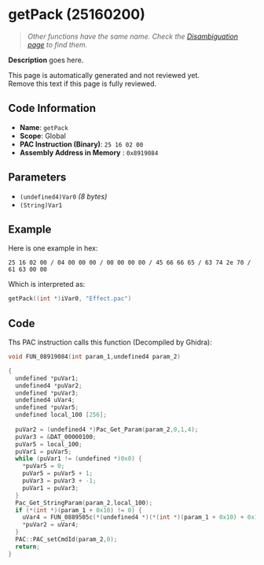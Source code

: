 # getPack (25160200)

> *Other functions have the same name. Check the [Disambiguation page](./getPack.md) to find them.*

**Description** goes here.

This page is automatically generated and not reviewed yet.<br>Remove this text if this page is fully reviewed.

## Code Information

- **Name**: `getPack`
- **Scope**: Global
- **PAC Instruction (Binary)**: `25 16 02 00`
- **Assembly Address in Memory** : `0x8919084`

## Parameters

- `(undefined4)Var0` *(8 bytes)*
- `(String)Var1`

## Example

Here is one example in hex:

```25 16 02 00 / 04 00 00 00 / 00 00 00 00 / 45 66 66 65 / 63 74 2e 70 / 61 63 00 00```

Which is interpreted as:

```c
getPack((int *)iVar0, "Effect.pac")
```

## Code

Ths PAC instruction calls this function (Decompiled by Ghidra):

```c
void FUN_08919084(int param_1,undefined4 param_2)

{
  undefined *puVar1;
  undefined4 *puVar2;
  undefined *puVar3;
  undefined4 uVar4;
  undefined *puVar5;
  undefined local_100 [256];
  
  puVar2 = (undefined4 *)Pac_Get_Param(param_2,0,1,4);
  puVar3 = &DAT_00000100;
  puVar5 = local_100;
  puVar1 = puVar5;
  while (puVar1 != (undefined *)0x0) {
    *puVar5 = 0;
    puVar5 = puVar5 + 1;
    puVar3 = puVar3 + -1;
    puVar1 = puVar3;
  }
  Pac_Get_StringParam(param_2,local_100);
  if (*(int *)(param_1 + 0x10) != 0) {
    uVar4 = FUN_0889505c(*(undefined4 *)(*(int *)(param_1 + 0x10) + 0x168),local_100);
    *puVar2 = uVar4;
  }
  PAC::PAC_setCmdId(param_2,0);
  return;
}
```

